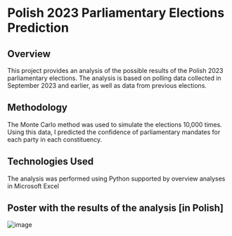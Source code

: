 # Polish 2023 Parliamentary Elections Prediction

## Overview
This project provides an analysis of the possible results of the Polish 2023 parliamentary elections. The analysis is based on polling data collected in September 2023 and earlier, as well as data from previous elections.

## Methodology
The Monte Carlo method was used to simulate the elections 10,000 times. Using this data, I predicted the confidence of parliamentary mandates for each party in each constituency.

## Technologies Used
The analysis was performed using Python supported by overview analyses in Microsoft Excel

## Poster with the results of the analysis \[in Polish\]
![image](https://i.imgur.com/Frmn790.png)
